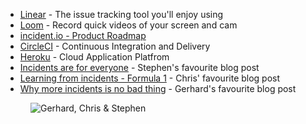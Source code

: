 - [Linear](https://linear.app/) - The issue tracking tool you'll enjoy using
- [Loom](https://www.loom.com/) - Record quick videos of your screen and cam
- [incident.io - Product Roadmap](https://www.notion.so/Product-Roadmap-f06d2f38970c4639ae39aa1dd44c9681)
- [CircleCI](https://circleci.com/) - Continuous Integration and Delivery
- [Heroku](https://www.heroku.com/) - Cloud Application Platfrom
- [Incidents are for everyone](https://incident.io/blog/incidents-are-for-everyone) - Stephen's favourite blog post
- [Learning from incidents - Formula 1](https://incident.io/blog/learning-from-incidents-in-formula-1) - Chris' favourite blog post
- [Why more incidents is no bad thing](https://incident.io/blog/why-more-incidents-is-no-bad-thing) - Gerhard's favourite blog post

<figure class="richtext-figure richtext-figure--full">
  <img src="https://changelog-assets.s3.amazonaws.com/shipit/shipit-21--chris-stephen.jpg" alt="Gerhard, Chris & Stephen" loading="lazy">
</figure>